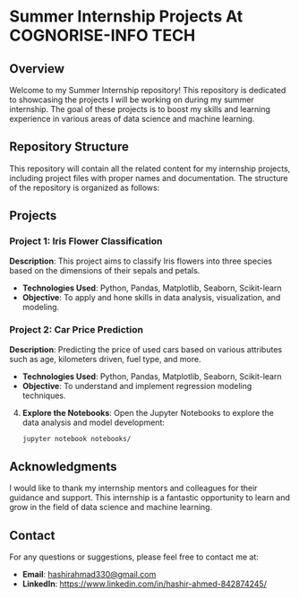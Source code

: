 # Summer Internship Projects At COGNORISE-INFO TECH

## Overview

Welcome to my Summer Internship repository! This repository is dedicated to showcasing the projects I will be working on during my summer internship. The goal of these projects is to boost my skills and learning experience in various areas of data science and machine learning.

## Repository Structure

This repository will contain all the related content for my internship projects, including project files with proper names and documentation. The structure of the repository is organized as follows:


## Projects

### Project 1: Iris Flower Classification
**Description**: This project aims to classify Iris flowers into three species based on the dimensions of their sepals and petals.
- **Technologies Used**: Python, Pandas, Matplotlib, Seaborn, Scikit-learn
- **Objective**: To apply and hone skills in data analysis, visualization, and modeling.

### Project 2: Car Price Prediction
**Description**: Predicting the price of used cars based on various attributes such as age, kilometers driven, fuel type, and more.
- **Technologies Used**: Python, Pandas, Matplotlib, Seaborn, Scikit-learn
- **Objective**: To understand and implement regression modeling techniques.




4. **Explore the Notebooks**:
   Open the Jupyter Notebooks to explore the data analysis and model development:
   ```bash
   jupyter notebook notebooks/
   ```

## Acknowledgments

I would like to thank my internship mentors and colleagues for their guidance and support. This internship is a fantastic opportunity to learn and grow in the field of data science and machine learning.

## Contact

For any questions or suggestions, please feel free to contact me at:
- **Email**: hashirahmad330@gmail.com
- **LinkedIn**: https://www.linkedin.com/in/hashir-ahmed-842874245/

